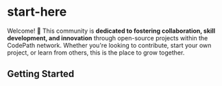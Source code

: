 # start-here

Welcome! 👋 This community is **dedicated to fostering collaboration, skill development, and innovation** through open-source projects within the CodePath network. Whether you're looking to contribute, start your own project, or learn from others, this is the place to grow together.

## Getting Started